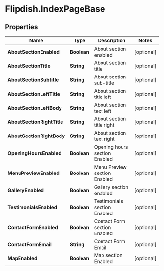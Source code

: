 # Flipdish.IndexPageBase

## Properties
Name | Type | Description | Notes
------------ | ------------- | ------------- | -------------
**AboutSectionEnabled** | **Boolean** | About section enabled | [optional] 
**AboutSectionTitle** | **String** | About section title | [optional] 
**AboutSectionSubtitle** | **String** | About section sub-title | [optional] 
**AboutSectionLeftTitle** | **String** | About section title left | [optional] 
**AboutSectionLeftBody** | **String** | About section text left | [optional] 
**AboutSectionRightTitle** | **String** | About section title right | [optional] 
**AboutSectionRightBody** | **String** | About section text right | [optional] 
**OpeningHoursEnabled** | **Boolean** | Opening hours section Enabled | [optional] 
**MenuPreviewEnabled** | **Boolean** | Menu Preview section Enabled | [optional] 
**GalleryEnabled** | **Boolean** | Gallery section enabled | [optional] 
**TestimonialsEnabled** | **Boolean** | Testimonials section Enabled | [optional] 
**ContactFormEnabled** | **Boolean** | Contact Form section Enabled | [optional] 
**ContactFormEmail** | **String** | Contact Form Email | [optional] 
**MapEnabled** | **Boolean** | Map section Enabled | [optional] 


